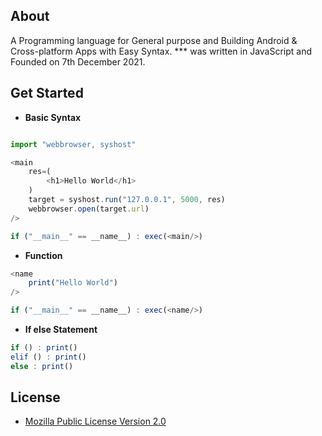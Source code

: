 ## About
A Programming language for General purpose and Building Android & Cross-platform Apps with Easy Syntax.
*** was written in JavaScript and Founded on 7th December 2021.

## Get Started
- **Basic Syntax**

```js

import "webbrowser, syshost"

<main
    res=(
        <h1>Hello World</h1>
    )
    target = syshost.run("127.0.0.1", 5000, res)
    webbrowser.open(target.url)
/>

if ("__main__" == __name__) : exec(<main/>) 
```

- **Function**
```js
<name
    print("Hello World")
/>

if ("__main__" == __name__) : exec(<name/>) 
```
- **If else Statement**
```js
if () : print() 
elif () : print() 
else : print() 
```

## License
- [Mozilla Public License Version 2.0](https://www.mozilla.org/en-US/MPL/2.0/)
